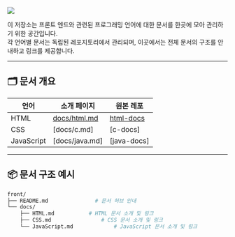<p align>
  <img src = "https://capsule-render.vercel.app/api?type=blur&height=200&color=gradient&text=Front&descAlign=59&section=header">

이 저장소는 프론트 엔드와 관련된 프로그래밍 언어에 대한 문서를 한곳에 모아 관리하기 위한 공간입니다.  
각 언어별 문서는 독립된 레포지토리에서 관리되며, 이곳에서는 전체 문서의 구조를 안내하고 링크를 제공합니다.

---
## 🗂 문서 개요

| 언어 | 소개 페이지 | 원본 레포 |
|------|-------------|-----------|
| HTML | [docs/html.md](https://github.com/skwjdgh/Web101_study/blob/main/HTML.md) | [html-docs](https://github.com/skwjdgh/Web101_study) |
| CSS | [docs/c.md] | [c-docs] |
| JavaScript | [docs/java.md] | [java-docs] |

---

## 📦 문서 구조 예시

```bash
front/
├── README.md               # 문서 허브 안내
└── docs/
    ├── HTML.md           # HTML 문서 소개 및 링크
    ├── CSS.md                # CSS 문서 소개 및 링크
    └── JavaScript.md             # JavaScript 문서 소개 및 링크
